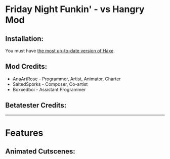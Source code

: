 # Friday Night Funkin' - vs Hangry Mod


## Installation:
You must have [the most up-to-date version of Haxe](https://haxe.org/download/).

## Mod Credits:
* AnaArtRose - Programmer, Artist, Animator, Charter
* SaltedSporks - Composer, Co-artist
* Boxxedboi - Assistant Programmer

## Betatester Credits:

_____________________________________

# Features

## Animated Cutscenes:

![]()


